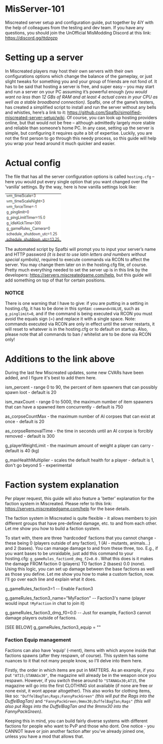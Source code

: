# MisServer-101
Miscreated server setup and configuration guide, put together by 4iY with the help of colleagues from the testing and dev team. 
If you have any questions, you should join the UnOfficial MisModding Discord at this link: https://discord.gg/ttdzgzp
# Setting up a server
   In Miscreated players may host their own servers with their own configurations options which change the balance of the gameplay, or just slight tweaks for something you and your group of friends are not fond of.
   It has to be said that hosting a server is free, and super easy – you may start and run a server on your PC assuming it’s powerful enough *(you would want no less than 12 GBs of RAM and at least 4 actual cores in your CPU as well as a stable broadband connection).* Spafbi, one of the game’s testers, has created a simplified script to install and run the server without any bells and whistles, here’s a link to it: https://github.com/Spafbi/simplified-miscreated-server-setup/wiki. Of course, you can look up hosting providers online, but that would not be free – although admittedly largely more stable and reliable than someone’s home PC.
   In any case, setting up the server is simple, but configuring it requires quite a bit of expertise. Luckily, you are not the first person to go through this needy process, so this guide will help you wrap your head around it much quicker and easier.
# Actual config
The file that has all the server configuration options is called `hosting.cfg` – here you would put every single option that you want changed over the ‘vanilla’ settings. By the way, here is how vanilla settings look like:

![](Pics/VanillaSettings.png)

   The automated script by Spafbi will prompt you to input your server’s name and HTTP password *(it is best to use latin letters and numbers without special symbols)*, required to execute commands via RCON to affect the server. You may change them later on in the hosting.cfg file, of course.
   Pretty much everything needed to set the server up is in this link by the developers: https://servers.miscreatedgame.com/help, but this guide will add something on top of that for certain positions. 
   ### NOTICE
   There is one warning that I have to give: if you are putting in a setting in hosting.cfg, it has to be done in this syntax: `command=VALUE`, such as `g_pinglimit=0`, and if the command is being executed via RCON you must avoid the equals sign (=) and replace it with a single space. Note: commands executed via RCON are only in effect until the server restarts, it will reset to whatever is in the hosting.cfg or to default on startup. Also, please note that all commands to ban / whitelist are to be done via RCON only!
# Additions to the link above
   During the last few Miscreated updates, some new CVARs have been added, and I figure it's best to add them here.

ism_percent - range 0 to 90, the percent of item spawners that can possibly spawn loot - default is 20

ism_maxCount - range 0 to 5000, the maximum number of item spawners that can have a spawned item concurrently - default is 750

as_corpseCountMax - the maximum number of AI corpses that can exist at once - default is 20

as_corpseRemovalTime - the time in seconds until an AI corpse is forcibly removed - default is 300

g_playerWeightLimit - the maximum amount of weight a player can carry - default is 40 (kg)

g_maxHealthMultiplier - scales the default health for a player - default is 1, don't go beyond 5 - experimental

# Faction system explanation
   Per player request, this guide will also feature a 'better' explanation for the faction system in Miscreated. Please refer to this link: https://servers.miscreatedgame.com/help for the base details.
   
   The faction system in Miscreated is quite flexible - it allows members to join different groups that have pre-defined damage, etc. to and from each other. Let me show you how to build a faction system.

To start with, there are three 'hardcoded' factions that you cannot change - these being 0 (players outside of any faction), 1 (AI - mutants, animals...) and 2 (bases). You can manage damage to and from these three, too. E.g., if you want bases to be unraidable, just add this command to your hosting.cfg: `g_gameRules_faction0_dmg_f2=0.0` . What this does is it makes the damage FROM faction 0 (players) TO faction 2 (bases) 0.0 (none). Using this logic, you can set up damage between the base factions as well as those you define. Let me show you how to make a custom faction, now. I'll go over each line and explain what it does.

g_gameRules_faction3=1  -- Enable Faction3 

g_gameRules_faction3_name="MyFaction"  -- Faction3's name (player would input `!MyFaction` in chat to join it)

g_gameRules_faction3_dmg_f0=0.0  -- Just for example, Faction3 cannot damage players outside of factions.

[SEE BELOW] g_gameRules_faction3_equip = ""

### Faction Equip management
Factions can also have 'equip' (-ment), items with which anyone inside that factions spawns (after they respawn, of course). This system has some nuances to it that not many people know, so I'll delve into them here. 

Firstly, the order in which items are put in MATTERS. As an example, if you put `"AT15;STANAGx30"`, the magazine will already be in the weapon once you respawn. However, if you switch these around to `"STANAGx30;AT15`, the magazine will go into the first CLOTHING slot available (if none are free or none exist, it wont appear altogether). This also works for clothing items, like so: `"DuffelBagTan;Rags;FannyPackGreen"` *(this will put the Rags into the DuffelBagTan)* and `"FannyPackGreen;9mmx30;DuffelBagTan;Rags"` *(this will also put Rags into the DuffelBagTan and the 9mmx30 into the FannyPackGreen)*. 

Keeping this in mind, you can build fairly diverse systems with different factions for people who want to PvP and those who dont. One notice - you CANNOT leave or join another faction after you've already joined one, unless you have a mod that allows that.
